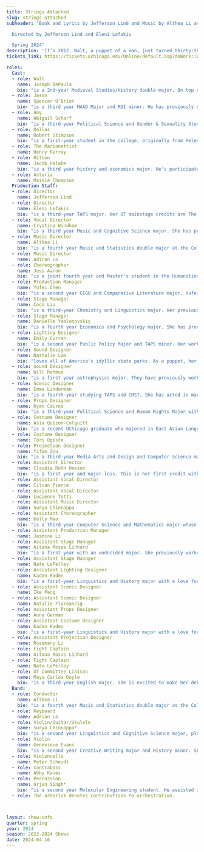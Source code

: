 ```yaml
---
title: Strings Attached
slug: strings-attached
subheader: "Book and Lyrics by Jefferson Lind and Music by Althea Li and Adrian Lo

  Directed by Jefferson Lind and Eleni Lefakis

  Spring 2024"
description: 'It’s 2012. Walt, a puppet of a man, just turned thirty-three. Jason and Amy’s tenth anniversary is tomorrow. And Dallas Richman‘s debts have come to collect. Strings Attached is the tale of one puppet’s journey of self discovery, two lovers’ engagement, and one oil baron’s path to redemption. Good times and laughs are sure to be had by all.'
tickets_link: https://tickets.uchicago.edu/Online/default.asp?doWork::WScontent::loadArticle=Load&BOparam::WScontent::loadArticle::article_id=04B96538-7B64-48B5-8B9A-879D3F21EE42

roles:
  Cast:
  - role: Walt
    name: Joseph DePaula
    bio: "is a 2nd-year Medieval Studies/History double-major. On top of his recent acting credits—'The Taming of the Shrew' (Dean's Men); 'Dead Fun Society' (UT); 'The Physicists' (CoT); and 'Marian, or the True Tale of Robin Hood' (UT)—he is also Events Manager for Cup of Theater, Production Manager/Co-Outreach Coordinator for Attori Senza Paura (the Commedia dell'Arte troupe on campus) and Co-Outreach Chair for University Theater Committee. His 'man in the mirror' is Paul Giamatti, for reasons both myriad and cryptic."
  - role: Jason
    name: Spencer O'Brien
    bio: "is a third year MAAD Major and RDI minor. He has previously directed two shorts for Fire Escape Films, 'Remember Paul?'(2023) and 'Eunomia' (2022), as well as acting in... eh... a bunch of other stuff. If he was a puppet looking in a mirror who was to have a human counterpart staring back at him, his human would ideally be the Mars Cheese Castle."
  - role: Amy
    name: Abigail Scharf
    bio: "is a third-year Political Science and Gender & Sexuality Studies double major. She has previously acted in Twelfth Night (Olivia), Macbeth in Space (Lady Macbeth), Marion, or The True Tale of Robin Hood (Marion/Robin Hood), and King Lear (Gloucester). If she were a puppet, her human would be Faye Dunaway in Mommy Dearest."
  - role: Dallas
    name: Robert Stimpson
    bio: "is a first-year student in the college, originally from Helena, Montana. Dallas Richman is his University Theatre Debut! His favorite roles in the past include Laurie in Little Women, Willy Wonka in Charlie and the Chocolate Factory, and Sven in Frozen Jr., all of which were at Grandstreet Theatre in Helena. If he was a puppet a la the Muppets 2011, his human counterpart would probably be Owen Wilson."
  - role: The Marionettist
    name: Henry Kerrey
  - role: Hilton
    name: Jacob Halabe
    bio: "is a third year history and economics major. He's participated in Romeo and Juliet (Prince Escalus), Macbeth in Space (Assistant Stage Manager), and served as the director for Twelfth Night. When he's not busy being a lackey for a cruel god, Jacob does improv as a member of Occam's Razor. If he were a puppet, his human would be Joseph Gordon-Levitt."
  - role: Astoria
    name: Maisie Thompson
  Production Staff:
  - role: Director
    name: Jefferson Lind
  - role: Director
    name: Eleni Lefakis
    bio: "is a third-year TAPS major. Her UT mainstage credits are The Heirs (Stage Manager); The Trail to Oregon! (Assistant Director/Dramaturg); Romeo and Juliet (Co-Production Manager); Marian, or the True Tale of Robin Hood (Assistant Director/Dramaturg); MacBeth in Space (Dramaturg); The Laramie Project (SM Collective™); Be More Chill (Co-Director); Twelfth Night (Pre-Production Manager); The Taming of The Shrew (Stage Manager/Assistant Dramaturg); Falsettos (Dramaturg); Richard III (Assistant Costume Designer); and A Midsummer Night’s Dream (Dramaturg). She genuinely can’t thank everyone enough for putting up with the unadulterated chaos that this process has been, and yet she has to double that thanks to Althea, Adrian, and Jeff, who have been working on this for far too long. The human to Eleni’s puppet is factually contractually Danielle Yablonovskiy (they even look alike)."
  - role: Vocal Director
    name: Crystina Windham
    bio: "is a third year Music and Cognitive Science major. She has previously worked on Scientific Method (Sound Designer), Marian, or The True Tale of Robin Hood (Sound Designer), and Twelfth Night (Music Director). If she is a puppet, then her human is Morgan Freeman."
  - role: Music Director
    name: Althea Li
    bio: "is a fourth year Music and Statistics double major at the College. In UT, she has previously worked on Falsettos (Choreographer), the Strings Attached Workshop (Co-Composer, Choreographer), and Be More Chill (Choreographer), but you may have also seen her dance for UCDancers and UBallet. Althea is immensely grateful for this opportunity to showcase her work and for all the people who have made this story come to life. She is endlessly grateful to the band for their passion and support, as well as Adrian for being her partner in crime throughout the entire process; it's a real dream come true conducting and playing with them. If Althea were a puppet (she isnt. ofc!!...) (Why would she be a puppet haha... like....), she would like her human counterpart to be Jihyo from Twice."
  - role: Music Director
    name: Adiran Lo
  - role: Choreographer
    name: Jess Aaron
    bio: "is a joint fourth year and Master's student in the Humanities. She serves as President of the Dean's Men Shakespeare group, and has worked on the production team of several Dean's Men shows. She is also on the board of the dance group Rhythmic Bodies in Motion, and is excited to bring her dance experience to this show! When she's not dancing, you can find her crocheting in the audience or working on her feminist video game studies thesis."
  - role: Production Manager
    name: Yufei Chen
    bio: "is a second year CEGU and Comparative Literature major. Yufei has previously worked on Dead Fun Society (PM), Macbeth in Space (co-SM), Marian, or the True Tale of Robin Hood (ASM), Laika’s Coffin (ASM), and Twelfth Night (ALD). Yufei would like to thank everyone on cast and crew for making this wonderful show happen, but especially Jasmine, the most responsible and helpful friend you could possbly ask for ;) "
  - role: Stage Manager
    name: Coco Liu
    bio: "is a third-year Chemistry and Linguistics major. Her previous credits include Taming of the Shrew (Production Manager), Macbeth in Space (Production Manager), King Lear (Co-Stage Manager), and The Light (Stage Manager). She thinks that three years is an unreasonably short amount of time to come up with a fun fact, so she's still thinking about it. If she were a puppet, her human would be Kelly Mao."
  - role: Stage Manager
    name: Danielle Yablonovskiy
    bio: "is a fourth year Economics and Psychology major. She has previously worked on The Trail to Oregon (Stage Manager), Be More Chill (Stage Manager), Muscle Memory (Production Manager), Welcome Back to My Channel (Asst. Stage Manager), Taming of the Shrew (Asst. Stage Manager), and a wide variety of workshops and other random UT credits. She also served as the Chair of University Theater from Spring 2023-Winter 2024. She would like to thank the entire company of Strings Attached for the most incredible conclusion to her college theater career. She couldn't be more obsessed with you all. Specifically, she would like to thank Coco for being the partner she needed, Aitana and Nate for being the greatest kids, Eleni for being her other half, and Jeff for the 5am phone calls and all the trust he has put in her. Outside of this company, she would like to thank her roommates and best friends, Charitha and Doreen for dealing with her chaotic schedule and her mom for coming all this way for another show. If she were a puppet, Eleni would certainly be her human."
  - role: Lighting Designer
    name: Emily Curran
    bio: "is a second year Public Policy Major and TAPS minor. Her work has been seen in Falsettos (Dr. Charlotte), Be More Chill (Assistant Lighting Designer), Twelfth Night (Lighting Designer), Macbeth in Space (Lighting Designer), and Romeo and Juliet (Assistant Lighting Designer). She is thrilled to have had the opportunity to work on this fantastic show and would like to thank the incredible cast and crew for all of their amazing work. She loves them all endlessly. Enjoy!"
  - role: Sound Designer
    name: Nathalie Lam
    bio: "loves all of America's idyllic state parks. As a puppet, her human is most definitely Tobey Maguire's Peter Parker. She would like to endlessly thank her marionettist, the one and only Will Rehmus."
  - role: Sound Designer
    name: Will Rehmus
    bio: "is a first-year astrophysics major. They have previously worked on Weekend of Workshops: Cassandra (Lighting and Sound), Muscle Memory (Asst. Lighting), and Falsettos (ASM). They are currently also working on The Play that Goes Wrong (Asst. Lighting)."
  - role: Scenic Designer
    name: Emma Linderman
    bio: "is a fourth-year studying TAPS and CMST. She has acted in many UT and TAPS shows, but this is her first time scenic designing! She would like to thank everyone involved with Strings Attached for helping her realize her dream of sanding wood, and would especially like to thank Natalie for helping her with the sanding. If she was a puppet, her human would be an unsettling Victorian child with eyes full of wonder."
  - role: Props Designer
    name: Ryan Cairns
    bio: "is a third-year Political Science and Human Rights Major with a minor in Classical Studies. They have previously worked on the Strings Attached Workshop (Jason), Twelfth Night (Production Manager), Romeo and Juliet (Stage Manager), King Lear (Cordelia) and more. Outside of theater, they are on the board of W+ Women and Gender Minorities in Public Service, and they organize with Chicago Abortion Fund and UChicago United for Palestine. They would like to thank Jeff Lind and Eleni Lefakis for letting them make these silly little props, and Nat Lam, their forever Walt."
  - role: Costume Designer
    name: Asia Quizon-Colquitt
    bio: "is a recent UChicago graduate who majored in East Asian Languages and Civilizations. She has previously worked on The Trail to Oregon! (Assistant Costume Designer) and Muscle Memory (Costume Designer). She is immensely grateful for the opportunity to be involved in UT post graduation. If she was a puppet, her human would be John Wick."
  - role: Costume Designer
    name: Tori Ogiste
  - role: Projection Designer
    name: Yifan Zou
    bio: "is a third-year Media Arts and Design and Computer Science major. She has previously worked on The Ballad of Oedipus (Associate Projection Designer), Taming of the Shrew (Assistant Scenic Designer), Dead Fun Society (Scenic Designer), Macbeth in Space (Assistant Projection Designer), and King Lear (Assistant Scenic Designer). Outside of theatre, she enjoys reading manga, drawing, crocheting, and cooking."
  - role: Assistant Director
    name: Claudia Roth Hesson
    bio: "is a first year and major-less. This is her first credit with UT but hopefully not the last. She is probably a puppet of the youth activist Greta Thunberg, though some have said she's more of an Edna Mode."
  - role: Assistant Vocal Director
    name: Cilcan Pierce
  - role: Assistant Vocal Director
    name: Lucienne Totti
  - role: Assistant Music Director
    name: Surya Chinnappa
  - role: Assistant Choreographer
    name: Kelly Mao
    bio: "is a third-year Computer Science and Mathematics major whose previous UT credits include Muscle Memory (Stage Manager) and The Heirs (Production Manager). Juggling Consultant is her silliest credit to date and she is SO delighted about it. lf she were a puppet, her human would absolutely be her beloved Coco Liu."
  - role: Assistant Production Manager
    name: Jasmine Li
  - role: Assistant Stage Manager
    name: Aitana Rosas Linhard
    bio: "is a first year with an undecided major. She previously worked on Taming of the Shrew (Assistant Stage Manager) fall quarter. If Aitana were a puppet, her human would be 'Impractical Joker's' Sal Vulcano."
  - role: Assistant Stage Manager
    name: Nate LePelley
  - role: Assistant Lighting Designer
    name: Kaden Kaden
    bio: "is a first-year Linguistics and History major with a love for kombucha and bogs. They've previously worked on Muscle Memory (Lighting Designer), Winter Workshops (Costume Designer), and three quarters of Theater [24] (Lighting Designer). Currently they're also working on The Play That Goes Wrong (Lighting Designer)."
  - role: Assistant Scenic Designer
    name: Ike Peng
  - role: Assistant Scenic Designer
    name: Natalie Floreancig
  - role: Assistant Props Designer
    name: Anna German
  - role: Assistant Costume Designer
    name: Kaden Kaden
    bio: "is a first-year Linguistics and History major with a love for kombucha and bogs. They've previously worked on Muscle Memory (Lighting Designer), Winter Workshops (Costume Designer), and three-quarters of Theater [24] (Lighting Designer). Currently they're also working on The Play That Goes Wrong (Lighting Designer)."
  - role: Assistant Projection Designer
    name: Rosemary Li
  - role: Fight Captain
    name: Aitana Rosas Linhard
  - role: Fight Captain
    name: Nate LePelley
  - role: UT Committee Liaison
    name: Maya Carlos Doyle
    bio: "is a third-year English major. She is excited to make her debut as a liaison. She is even more excited to have been able to play a small part in bringing this grand vision almost two years in the making to life."
  Band:
  - role: Conductor
    name: Althea Li
    bio: "is a fourth year Music and Statistics double major at the College. In UT, she has previously worked on Falsettos (Choreographer), the Strings Attached Workshop (Co-Composer, Choreographer), and Be More Chill (Choreographer), but you may have also seen her dance for UCDancers and UBallet. Althea is immensely grateful for this opportunity to showcase her work and for all the people who have made this story come to life. She is endlessly grateful to the band for their passion and support, as well as Adrian for being her partner in crime throughout the entire process; it's a real dream come true conducting and playing with them. If Althea were a puppet (she isnt. ofc!!...) (Why would she be a puppet haha... like....), she would like her human counterpart to be Jihyo from Twice."
  - role: Keyboard
    name: Adrian Lo
  - role: Violin/Guitar/Ukulele
    name: Surya Chinnappa*
    bio: "is a second year Linguistics and Cognitive Science major, playing Violin, Guitar, and Ukulele in the band. He has previously worked on the workshop Strings Attached: in Concert (Vocal Director), and acted in last year’s mainstage Be More Chill (Jake) and Theater[24] (Winter ‘23). He extends thanks to Althea and Adrian for being the best musical marionettists a music-puppet could ask for, and to the rest of the band for helping bring his work to life."
  - role: Violin
    name: Genevieve Evans
    bio: "is a second year Creative Writing major and History minor. She previously acted in the Winter 2023 workshop 'Queen Of Spades' (Tomsky), and has acted and written for Theater 24."
  - role: Violoncello
    name: Peter Scheidt
  - role: Contrabass
    name: Abby Kanes
  - role: Percussion
    name: Arjun Singh*
    bio: "is a second year Molecular Engineering student. He assisted in composing the music for Strings Attached. In addition to this show, Arjun drums in UChicago’s jazz ensemble and is part of the local Chicago bands Temp Hold and Directrix. Strings Attached is his first time performing in a UT production."
  - role: The asterisk denotes contributions to orchestration.



layout: show-info
quarter: spring
year: 2024
season: 2023-2024 Shows
date: 2024-04-16
---
```

